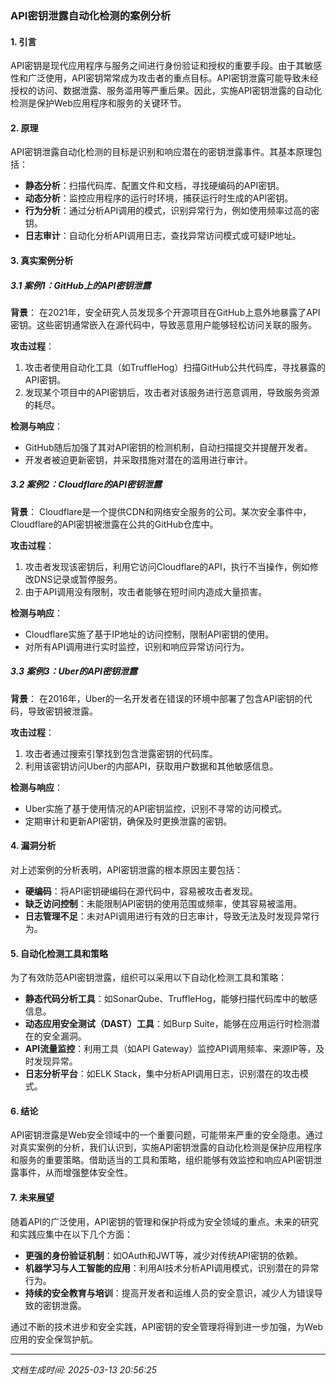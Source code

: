 ### API密钥泄露自动化检测的案例分析

#### 1. 引言

API密钥是现代应用程序与服务之间进行身份验证和授权的重要手段。由于其敏感性和广泛使用，API密钥常常成为攻击者的重点目标。API密钥泄露可能导致未经授权的访问、数据泄露、服务滥用等严重后果。因此，实施API密钥泄露的自动化检测是保护Web应用程序和服务的关键环节。

#### 2. 原理

API密钥泄露自动化检测的目标是识别和响应潜在的密钥泄露事件。其基本原理包括：

- **静态分析**：扫描代码库、配置文件和文档，寻找硬编码的API密钥。
- **动态分析**：监控应用程序的运行时环境，捕获运行时生成的API密钥。
- **行为分析**：通过分析API调用的模式，识别异常行为，例如使用频率过高的密钥。
- **日志审计**：自动化分析API调用日志，查找异常访问模式或可疑IP地址。

#### 3. 真实案例分析

##### 3.1 案例1：GitHub上的API密钥泄露

**背景**：
在2021年，安全研究人员发现多个开源项目在GitHub上意外地暴露了API密钥。这些密钥通常嵌入在源代码中，导致恶意用户能够轻松访问关联的服务。

**攻击过程**：
1. 攻击者使用自动化工具（如TruffleHog）扫描GitHub公共代码库，寻找暴露的API密钥。
2. 发现某个项目中的API密钥后，攻击者对该服务进行恶意调用，导致服务资源的耗尽。

**检测与响应**：
- GitHub随后加强了其对API密钥的检测机制，自动扫描提交并提醒开发者。
- 开发者被迫更新密钥，并采取措施对潜在的滥用进行审计。

##### 3.2 案例2：Cloudflare的API密钥泄露

**背景**：
Cloudflare是一个提供CDN和网络安全服务的公司。某次安全事件中，Cloudflare的API密钥被泄露在公共的GitHub仓库中。

**攻击过程**：
1. 攻击者发现该密钥后，利用它访问Cloudflare的API，执行不当操作，例如修改DNS记录或暂停服务。
2. 由于API调用没有限制，攻击者能够在短时间内造成大量损害。

**检测与响应**：
- Cloudflare实施了基于IP地址的访问控制，限制API密钥的使用。
- 对所有API调用进行实时监控，识别和响应异常访问行为。

##### 3.3 案例3：Uber的API密钥泄露

**背景**：
在2016年，Uber的一名开发者在错误的环境中部署了包含API密钥的代码，导致密钥被泄露。

**攻击过程**：
1. 攻击者通过搜索引擎找到包含泄露密钥的代码库。
2. 利用该密钥访问Uber的内部API，获取用户数据和其他敏感信息。

**检测与响应**：
- Uber实施了基于使用情况的API密钥监控，识别不寻常的访问模式。
- 定期审计和更新API密钥，确保及时更换泄露的密钥。

#### 4. 漏洞分析

对上述案例的分析表明，API密钥泄露的根本原因主要包括：

- **硬编码**：将API密钥硬编码在源代码中，容易被攻击者发现。
- **缺乏访问控制**：未能限制API密钥的使用范围或频率，使其容易被滥用。
- **日志管理不足**：未对API调用进行有效的日志审计，导致无法及时发现异常行为。

#### 5. 自动化检测工具和策略

为了有效防范API密钥泄露，组织可以采用以下自动化检测工具和策略：

- **静态代码分析工具**：如SonarQube、TruffleHog，能够扫描代码库中的敏感信息。
- **动态应用安全测试（DAST）工具**：如Burp Suite，能够在应用运行时检测潜在的安全漏洞。
- **API流量监控**：利用工具（如API Gateway）监控API调用频率、来源IP等，及时发现异常。
- **日志分析平台**：如ELK Stack，集中分析API调用日志，识别潜在的攻击模式。

#### 6. 结论

API密钥泄露是Web安全领域中的一个重要问题，可能带来严重的安全隐患。通过对真实案例的分析，我们认识到，实施API密钥泄露的自动化检测是保护应用程序和服务的重要策略。借助适当的工具和策略，组织能够有效监控和响应API密钥泄露事件，从而增强整体安全性。

#### 7. 未来展望

随着API的广泛使用，API密钥的管理和保护将成为安全领域的重点。未来的研究和实践应集中在以下几个方面：

- **更强的身份验证机制**：如OAuth和JWT等，减少对传统API密钥的依赖。
- **机器学习与人工智能的应用**：利用AI技术分析API调用模式，识别潜在的异常行为。
- **持续的安全教育与培训**：提高开发者和运维人员的安全意识，减少人为错误导致的密钥泄露。

通过不断的技术进步和安全实践，API密钥的安全管理将得到进一步加强，为Web应用的安全保驾护航。

---

*文档生成时间: 2025-03-13 20:56:25*
